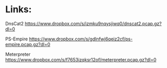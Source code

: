 # Links:
DnsCat2
https://www.dropbox.com/s/izmku9nqysjiwq0/dnscat2.pcap.gz?dl=0

PS-Empire
https://www.dropbox.com/s/gdlnfwj6qeiz2cf/ps-empire.pcap.gz?dl=0

Meterpreter
https://www.dropbox.com/s/f7653izqksr12of/meterpreter.pcap.gz?dl=0
